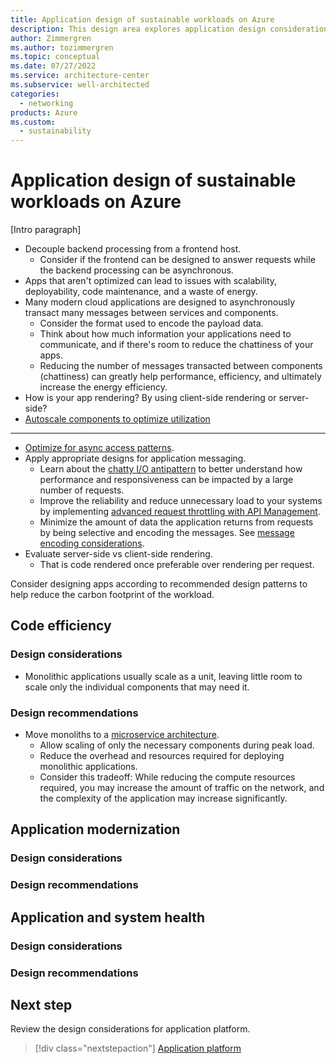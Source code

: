 ```yaml
---
title: Application design of sustainable workloads on Azure
description: This design area explores application design considerations for sustainable workloads on Azure.
author: Zimmergren
ms.author: tozimmergren
ms.topic: conceptual
ms.date: 07/27/2022
ms.service: architecture-center
ms.subservice: well-architected
categories: 
  - networking
products: Azure
ms.custom:
  - sustainability
---
```


# Application design of sustainable workloads on Azure

[Intro paragraph]

- Decouple backend processing from a frontend host.
  - Consider if the frontend can be designed to answer requests while the backend processing can be asynchronous.
- Apps that aren't optimized can lead to issues with scalability, deployability, code maintenance, and a waste of energy.
- Many modern cloud applications are designed to asynchronously transact many messages between services and components.
  - Consider the format used to encode the payload data.
  - Think about how much information your applications need to communicate, and if there's room to reduce the chattiness of your apps.
  - Reducing the number of messages transacted between components (chattiness) can greatly help performance, efficiency, and ultimately increase the energy efficiency.
- How is your app rendering? By using client-side rendering or server-side?
- [Autoscale components to optimize utilization](/azure/architecture/best-practices/auto-scaling)

---

- [Optimize for async access patterns](/azure/architecture/patterns/async-request-reply).
- Apply appropriate designs for application messaging.
  - Learn about the [chatty I/O antipattern](/azure/architecture/antipatterns/chatty-io/) to better understand how performance and responsiveness can be impacted by a large number of requests.
  - Improve the reliability and reduce unnecessary load to your systems by implementing [advanced request throttling with API Management](/azure/api-management/api-management-sample-flexible-throttling).
  - Minimize the amount of data the application returns from requests by being selective and encoding the messages. See [message encoding considerations](/azure/architecture/best-practices/message-encode).
- Evaluate server-side vs client-side rendering.
  - That is code rendered once preferable over rendering per request.

Consider designing apps according to recommended design patterns to help reduce the carbon footprint of the workload.

## Code efficiency

### Design considerations

- Monolithic applications usually scale as a unit, leaving little room to scale only the individual components that may need it.

### Design recommendations

- Move monoliths to a [microservice architecture](/azure/architecture/guide/architecture-styles/microservices).
  - Allow scaling of only the necessary components during peak load.
  - Reduce the overhead and resources required for deploying monolithic applications.
  - Consider this tradeoff: While reducing the compute resources required, you may increase the amount of traffic on the network, and the complexity of the application may increase significantly.

## Application modernization

### Design considerations

### Design recommendations

## Application and system health

### Design considerations

### Design recommendations


## Next step

Review the design considerations for application platform.

> [!div class="nextstepaction"]
> [Application platform](sustainability-application-platform.md)